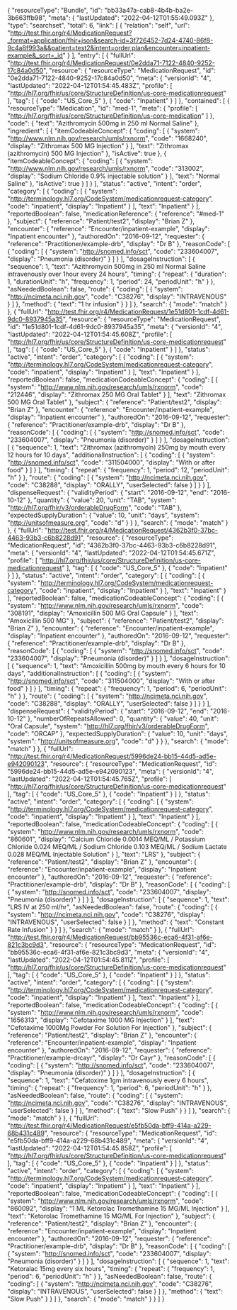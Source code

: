 {
  "resourceType": "Bundle",
  "id": "bb33a47a-cab8-4b4b-ba2e-3b663ffb98",
  "meta": {
    "lastUpdated": "2022-04-12T01:55:49.093Z"
  },
  "type": "searchset",
  "total": 6,
  "link": [
    {
      "relation": "self",
      "url": "http://test.fhir.org/r4/MedicationRequest?_format=application/fhir+json&search-id=3f726452-7d24-4740-86f8-9c4a8f993a&&patient=test2&intent=order,plan&encounter=inpatient-example&_sort=_id"
    }
  ],
  "entry": [
    {
      "fullUrl": "http://test.fhir.org/r4/MedicationRequest/0e2dda71-7122-4840-9252-17c84a0d50",
      "resource": {
        "resourceType": "MedicationRequest",
        "id": "0e2dda71-7122-4840-9252-17c84a0d50",
        "meta": {
          "versionId": "4",
          "lastUpdated": "2022-04-12T01:54:45.483Z",
          "profile": [
            "http://hl7.org/fhir/us/core/StructureDefinition/us-core-medicationrequest"
          ],
          "tag": [
            {
              "code": "US_Core_5"
            },
            {
              "code": "Inpatient"
            }
          ]
        },
        "contained": [
          {
            "resourceType": "Medication",
            "id": "med-1",
            "meta": {
              "profile": [
                "http://hl7.org/fhir/us/core/StructureDefinition/us-core-medication"
              ]
            },
            "code": {
              "text": "Azithromycin 500mg in 250 ml Normal Saline"
            },
            "ingredient": [
              {
                "itemCodeableConcept": {
                  "coding": [
                    {
                      "system": "http://www.nlm.nih.gov/research/umls/rxnorm",
                      "code": "1668240",
                      "display": "Zithromax 500 MG Injection"
                    }
                  ],
                  "text": "Zithromax (azithromycin) 500 MG Injection"
                },
                "isActive": true
              },
              {
                "itemCodeableConcept": {
                  "coding": [
                    {
                      "system": "http://www.nlm.nih.gov/research/umls/rxnorm",
                      "code": "313002",
                      "display": "Sodium Chloride 0.9% injectable solution"
                    }
                  ],
                  "text": "Normal Saline"
                },
                "isActive": true
              }
            ]
          }
        ],
        "status": "active",
        "intent": "order",
        "category": [
          {
            "coding": [
              {
                "system": "http://terminology.hl7.org/CodeSystem/medicationrequest-category",
                "code": "inpatient",
                "display": "Inpatient"
              }
            ],
            "text": "Inpatient"
          }
        ],
        "reportedBoolean": false,
        "medicationReference": {
          "reference": "#med-1"
        },
        "subject": {
          "reference": "Patient/test2",
          "display": "Brian Z"
        },
        "encounter": {
          "reference": "Encounter/inpatient-example",
          "display": "Inpatient encounter"
        },
        "authoredOn": "2016-09-12",
        "requester": {
          "reference": "Practitioner/example-drb",
          "display": "Dr B"
        },
        "reasonCode": [
          {
            "coding": [
              {
                "system": "http://snomed.info/sct",
                "code": "233604007",
                "display": "Pneumonia (disorder)"
              }
            ]
          }
        ],
        "dosageInstruction": [
          {
            "sequence": 1,
            "text": "Azithromycin 500mg in 250 ml Normal Saline intravenously over 1hour every 24 hours",
            "timing": {
              "repeat": {
                "duration": 1,
                "durationUnit": "h",
                "frequency": 1,
                "period": 24,
                "periodUnit": "h"
              }
            },
            "asNeededBoolean": false,
            "route": {
              "coding": [
                {
                  "system": "http://ncimeta.nci.nih.gov",
                  "code": "C38276",
                  "display": "INTRAVENOUS"
                }
              ]
            },
            "method": {
              "text": "1 hr infusion"
            }
          }
        ]
      },
      "search": {
        "mode": "match"
      }
    },
    {
      "fullUrl": "http://test.fhir.org/r4/MedicationRequest/1e51d801-1cdf-4d61-9dc0-8937945a35",
      "resource": {
        "resourceType": "MedicationRequest",
        "id": "1e51d801-1cdf-4d61-9dc0-8937945a35",
        "meta": {
          "versionId": "4",
          "lastUpdated": "2022-04-12T01:54:45.608Z",
          "profile": [
            "http://hl7.org/fhir/us/core/StructureDefinition/us-core-medicationrequest"
          ],
          "tag": [
            {
              "code": "US_Core_5"
            },
            {
              "code": "Inpatient"
            }
          ]
        },
        "status": "active",
        "intent": "order",
        "category": [
          {
            "coding": [
              {
                "system": "http://terminology.hl7.org/CodeSystem/medicationrequest-category",
                "code": "inpatient",
                "display": "Inpatient"
              }
            ],
            "text": "Inpatient"
          }
        ],
        "reportedBoolean": false,
        "medicationCodeableConcept": {
          "coding": [
            {
              "system": "http://www.nlm.nih.gov/research/umls/rxnorm",
              "code": "212446",
              "display": "Zithromax 250 MG Oral Tablet"
            }
          ],
          "text": "Zithromax 500 MG Oral Tablet"
        },
        "subject": {
          "reference": "Patient/test2",
          "display": "Brian Z"
        },
        "encounter": {
          "reference": "Encounter/inpatient-example",
          "display": "Inpatient encounter"
        },
        "authoredOn": "2016-09-12",
        "requester": {
          "reference": "Practitioner/example-drb",
          "display": "Dr B"
        },
        "reasonCode": [
          {
            "coding": [
              {
                "system": "http://snomed.info/sct",
                "code": "233604007",
                "display": "Pneumonia (disorder)"
              }
            ]
          }
        ],
        "dosageInstruction": [
          {
            "sequence": 1,
            "text": "Zithromax (azithromycin) 250mg by mouth every 12 hours for 10 days",
            "additionalInstruction": [
              {
                "coding": [
                  {
                    "system": "http://snomed.info/sct",
                    "code": "311504000",
                    "display": "With or after food"
                  }
                ]
              }
            ],
            "timing": {
              "repeat": {
                "frequency": 1,
                "period": 12,
                "periodUnit": "h"
              }
            },
            "route": {
              "coding": [
                {
                  "system": "http://ncimeta.nci.nih.gov",
                  "code": "C38288",
                  "display": "ORALLY",
                  "userSelected": false
                }
              ]
            }
          }
        ],
        "dispenseRequest": {
          "validityPeriod": {
            "start": "2016-09-12",
            "end": "2016-10-12"
          },
          "quantity": {
            "value": 20,
            "unit": "TAB",
            "system": "http://hl7.org/fhir/v3/orderableDrugForm",
            "code": "TAB"
          },
          "expectedSupplyDuration": {
            "value": 10,
            "unit": "days",
            "system": "http://unitsofmeasure.org",
            "code": "d"
          }
        }
      },
      "search": {
        "mode": "match"
      }
    },
    {
      "fullUrl": "http://test.fhir.org/r4/MedicationRequest/4362b3f0-37bc-4463-93b3-c6b8228d91",
      "resource": {
        "resourceType": "MedicationRequest",
        "id": "4362b3f0-37bc-4463-93b3-c6b8228d91",
        "meta": {
          "versionId": "4",
          "lastUpdated": "2022-04-12T01:54:45.671Z",
          "profile": [
            "http://hl7.org/fhir/us/core/StructureDefinition/us-core-medicationrequest"
          ],
          "tag": [
            {
              "code": "US_Core_5"
            },
            {
              "code": "Inpatient"
            }
          ]
        },
        "status": "active",
        "intent": "order",
        "category": [
          {
            "coding": [
              {
                "system": "http://terminology.hl7.org/CodeSystem/medicationrequest-category",
                "code": "inpatient",
                "display": "Inpatient"
              }
            ],
            "text": "Inpatient"
          }
        ],
        "reportedBoolean": false,
        "medicationCodeableConcept": {
          "coding": [
            {
              "system": "http://www.nlm.nih.gov/research/umls/rxnorm",
              "code": "308191",
              "display": "Amoxicillin 500 MG Oral Capsule"
            }
          ],
          "text": "Amoxicillin 500 MG"
        },
        "subject": {
          "reference": "Patient/test2",
          "display": "Brian Z"
        },
        "encounter": {
          "reference": "Encounter/inpatient-example",
          "display": "Inpatient encounter"
        },
        "authoredOn": "2016-09-12",
        "requester": {
          "reference": "Practitioner/example-drb",
          "display": "Dr B"
        },
        "reasonCode": [
          {
            "coding": [
              {
                "system": "http://snomed.info/sct",
                "code": "233604007",
                "display": "Pneumonia (disorder)"
              }
            ]
          }
        ],
        "dosageInstruction": [
          {
            "sequence": 1,
            "text": "Amoxicillin 500mg by mouth every 6 hours for 10 days",
            "additionalInstruction": [
              {
                "coding": [
                  {
                    "system": "http://snomed.info/sct",
                    "code": "311504000",
                    "display": "With or after food"
                  }
                ]
              }
            ],
            "timing": {
              "repeat": {
                "frequency": 1,
                "period": 6,
                "periodUnit": "h"
              }
            },
            "route": {
              "coding": [
                {
                  "system": "http://ncimeta.nci.nih.gov",
                  "code": "C38288",
                  "display": "ORALLY",
                  "userSelected": false
                }
              ]
            }
          }
        ],
        "dispenseRequest": {
          "validityPeriod": {
            "start": "2016-09-12",
            "end": "2016-10-12"
          },
          "numberOfRepeatsAllowed": 0,
          "quantity": {
            "value": 40,
            "unit": "Oral Capsule",
            "system": "http://hl7.org/fhir/v3/orderableDrugForm",
            "code": "ORCAP"
          },
          "expectedSupplyDuration": {
            "value": 10,
            "unit": "days",
            "system": "http://unitsofmeasure.org",
            "code": "d"
          }
        }
      },
      "search": {
        "mode": "match"
      }
    },
    {
      "fullUrl": "http://test.fhir.org/r4/MedicationRequest/5996de24-bb15-44d5-ad5e-e942090123",
      "resource": {
        "resourceType": "MedicationRequest",
        "id": "5996de24-bb15-44d5-ad5e-e942090123",
        "meta": {
          "versionId": "4",
          "lastUpdated": "2022-04-12T01:54:45.765Z",
          "profile": [
            "http://hl7.org/fhir/us/core/StructureDefinition/us-core-medicationrequest"
          ],
          "tag": [
            {
              "code": "US_Core_5"
            },
            {
              "code": "Inpatient"
            }
          ]
        },
        "status": "active",
        "intent": "order",
        "category": [
          {
            "coding": [
              {
                "system": "http://terminology.hl7.org/CodeSystem/medicationrequest-category",
                "code": "inpatient",
                "display": "Inpatient"
              }
            ],
            "text": "Inpatient"
          }
        ],
        "reportedBoolean": false,
        "medicationCodeableConcept": {
          "coding": [
            {
              "system": "http://www.nlm.nih.gov/research/umls/rxnorm",
              "code": "860601",
              "display": "Calcium Chloride 0.0014 MEQ/ML / Potassium Chloride 0.024 MEQ/ML / Sodium Chloride 0.103 MEQ/ML / Sodium Lactate 0.028 MEQ/ML Injectable Solution"
            }
          ],
          "text": "LRS"
        },
        "subject": {
          "reference": "Patient/test2",
          "display": "Brian Z"
        },
        "encounter": {
          "reference": "Encounter/inpatient-example",
          "display": "Inpatient encounter"
        },
        "authoredOn": "2016-09-12",
        "requester": {
          "reference": "Practitioner/example-drb",
          "display": "Dr B"
        },
        "reasonCode": [
          {
            "coding": [
              {
                "system": "http://snomed.info/sct",
                "code": "233604007",
                "display": "Pneumonia (disorder)"
              }
            ]
          }
        ],
        "dosageInstruction": [
          {
            "sequence": 1,
            "text": "LRS IV at 250 ml/hr",
            "asNeededBoolean": false,
            "route": {
              "coding": [
                {
                  "system": "http://ncimeta.nci.nih.gov",
                  "code": "C38276",
                  "display": "INTRAVENOUS",
                  "userSelected": false
                }
              ]
            },
            "method": {
              "text": "Constant Rate Infusion"
            }
          }
        ]
      },
      "search": {
        "mode": "match"
      }
    },
    {
      "fullUrl": "http://test.fhir.org/r4/MedicationRequest/bb95536c-eca6-4f31-af6e-821c3bc9d3",
      "resource": {
        "resourceType": "MedicationRequest",
        "id": "bb95536c-eca6-4f31-af6e-821c3bc9d3",
        "meta": {
          "versionId": "4",
          "lastUpdated": "2022-04-12T01:54:45.811Z",
          "profile": [
            "http://hl7.org/fhir/us/core/StructureDefinition/us-core-medicationrequest"
          ],
          "tag": [
            {
              "code": "US_Core_5"
            },
            {
              "code": "Inpatient"
            }
          ]
        },
        "status": "active",
        "intent": "order",
        "category": [
          {
            "coding": [
              {
                "system": "http://terminology.hl7.org/CodeSystem/medicationrequest-category",
                "code": "inpatient",
                "display": "Inpatient"
              }
            ],
            "text": "Inpatient"
          }
        ],
        "reportedBoolean": false,
        "medicationCodeableConcept": {
          "coding": [
            {
              "system": "http://www.nlm.nih.gov/research/umls/rxnorm",
              "code": "1656313",
              "display": "Cefotaxime 1000 MG Injection"
            }
          ],
          "text": "Cefotaxime 1000Mg Powder For Solution For Injection"
        },
        "subject": {
          "reference": "Patient/test2",
          "display": "Brian Z"
        },
        "encounter": {
          "reference": "Encounter/inpatient-example",
          "display": "Inpatient encounter"
        },
        "authoredOn": "2016-09-12",
        "requester": {
          "reference": "Practitioner/example-drcayr",
          "display": "Dr Cayr"
        },
        "reasonCode": [
          {
            "coding": [
              {
                "system": "http://snomed.info/sct",
                "code": "233604007",
                "display": "Pneumonia (disorder)"
              }
            ]
          }
        ],
        "dosageInstruction": [
          {
            "sequence": 1,
            "text": "Cefatoxime 1gm intravenously every 6 hours",
            "timing": {
              "repeat": {
                "frequency": 1,
                "period": 6,
                "periodUnit": "h"
              }
            },
            "asNeededBoolean": false,
            "route": {
              "coding": [
                {
                  "system": "http://ncimeta.nci.nih.gov",
                  "code": "C38276",
                  "display": "INTRAVENOUS",
                  "userSelected": false
                }
              ]
            },
            "method": {
              "text": "Slow Push"
            }
          }
        ]
      },
      "search": {
        "mode": "match"
      }
    },
    {
      "fullUrl": "http://test.fhir.org/r4/MedicationRequest/e5fb50da-bff9-414a-a229-68b431c489",
      "resource": {
        "resourceType": "MedicationRequest",
        "id": "e5fb50da-bff9-414a-a229-68b431c489",
        "meta": {
          "versionId": "4",
          "lastUpdated": "2022-04-12T01:54:45.858Z",
          "profile": [
            "http://hl7.org/fhir/us/core/StructureDefinition/us-core-medicationrequest"
          ],
          "tag": [
            {
              "code": "US_Core_5"
            },
            {
              "code": "Inpatient"
            }
          ]
        },
        "status": "active",
        "intent": "order",
        "category": [
          {
            "coding": [
              {
                "system": "http://terminology.hl7.org/CodeSystem/medicationrequest-category",
                "code": "inpatient",
                "display": "Inpatient"
              }
            ],
            "text": "Inpatient"
          }
        ],
        "reportedBoolean": false,
        "medicationCodeableConcept": {
          "coding": [
            {
              "system": "http://www.nlm.nih.gov/research/umls/rxnorm",
              "code": "860092",
              "display": "1 ML Ketorolac Tromethamine 15 MG/ML Injection"
            }
          ],
          "text": "Ketorolac Tromethamine 15 MG/ML For Injection"
        },
        "subject": {
          "reference": "Patient/test2",
          "display": "Brian Z"
        },
        "encounter": {
          "reference": "Encounter/inpatient-example",
          "display": "Inpatient encounter"
        },
        "authoredOn": "2016-09-12",
        "requester": {
          "reference": "Practitioner/example-drb",
          "display": "Dr B"
        },
        "reasonCode": [
          {
            "coding": [
              {
                "system": "http://snomed.info/sct",
                "code": "233604007",
                "display": "Pneumonia (disorder)"
              }
            ]
          }
        ],
        "dosageInstruction": [
          {
            "sequence": 1,
            "text": "Ketoralac 15mg every six hours",
            "timing": {
              "repeat": {
                "frequency": 1,
                "period": 6,
                "periodUnit": "h"
              }
            },
            "asNeededBoolean": false,
            "route": {
              "coding": [
                {
                  "system": "http://ncimeta.nci.nih.gov",
                  "code": "C38276",
                  "display": "INTRAVENOUS",
                  "userSelected": false
                }
              ]
            },
            "method": {
              "text": "Slow Push"
            }
          }
        ]
      },
      "search": {
        "mode": "match"
      }
    }
  ]
}
